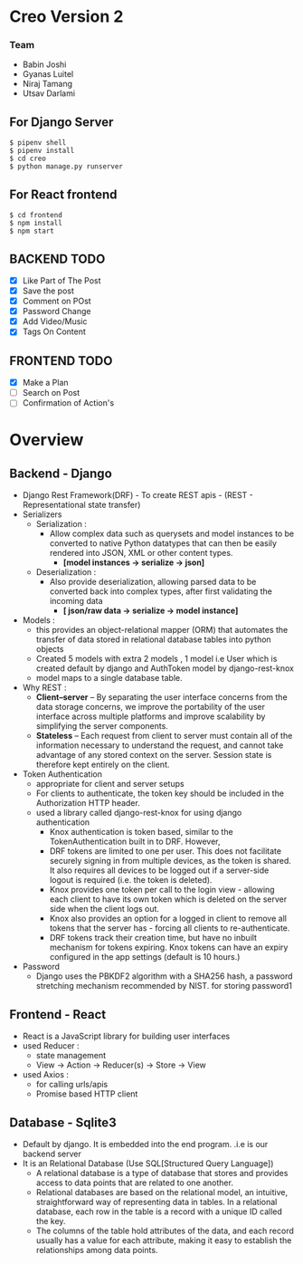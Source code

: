 # Creo Version 2

### Team

- Babin Joshi
- Gyanas Luitel 
- Niraj Tamang
- Utsav Darlami

## For Django Server

```
$ pipenv shell 
$ pipenv install
$ cd creo
$ python manage.py runserver 
```

## For React frontend

```
$ cd frontend
$ npm install
$ npm start
```

## BACKEND TODO 

- [x] Like Part of The Post 
- [x] Save the post 
- [x] Comment on POst 
- [x] Password Change 
- [x] Add Video/Music
- [x] Tags On Content

## FRONTEND TODO

- [x] Make a Plan
- [ ] Search on Post
- [ ] Confirmation of Action's

# Overview

## Backend - Django 

- Django Rest Framework(DRF) - To create REST apis - (REST - Representational state transfer)
- Serializers 
    - Serialization :
        - Allow complex data such as querysets and model instances to be converted to native Python datatypes that can then be easily rendered into JSON, XML or other content types. 
            - **[model instances -> serialize -> json]**
    - Deserialization :
        - Also provide deserialization, allowing parsed data to be converted back into complex types, after first validating the incoming data
            - **[ json/raw data -> serialize -> model instance]** 
- Models :
    - this provides an object-relational mapper (ORM) that automates the transfer of data stored in relational database tables into python objects 
    - Created 5 models with extra 2 models , 1 model i.e User which is created default by django and AuthToken model by django-rest-knox
    - model maps to a single database table. 
- Why REST :
    - **Client–server** – By separating the user interface concerns from the data storage concerns, we improve the portability of the user interface across multiple platforms and improve scalability by simplifying the server components.
    - **Stateless** – Each request from client to server must contain all of the information necessary to understand the request, and cannot take advantage of any stored context on the server. Session state is therefore kept entirely on the client.
- Token Authentication 
    - appropriate for client and server setups
    - For clients to authenticate, the token key should be included in the Authorization HTTP header. 
    - used a library called django-rest-knox for using django authentication
        - Knox authentication is token based, similar to the TokenAuthentication built in to DRF. However, 
        - DRF tokens are limited to one per user. This does not facilitate securely signing in from multiple devices, as the token is shared. It also requires all devices to be logged out if a server-side logout is required (i.e. the token is deleted).
        - Knox provides one token per call to the login view - allowing each client to have its own token which is deleted on the server side when the client logs out.
        - Knox also provides an option for a logged in client to remove all tokens that the server has - forcing all clients to re-authenticate.
        - DRF tokens track their creation time, but have no inbuilt mechanism for tokens expiring. Knox tokens can have an expiry configured in the app settings (default is 10 hours.)
- Password 
    - Django uses the PBKDF2 algorithm with a SHA256 hash, a password stretching mechanism recommended by NIST.  for storing password1

## Frontend - React

- React is a JavaScript library for building user interfaces
- used Reducer :
    - state management
    - View -> Action -> Reducer(s) -> Store -> View
- used Axios : 
    - for calling urls/apis  
    - Promise based HTTP client 

## Database - Sqlite3 

-  Default by django. It is embedded into the end program. .i.e is our backend server
-  It is an Relational Database (Use SQL[Structured Query Language])
    - A relational database is a type of database that stores and provides access to data points that are related to one another.
    - Relational databases are based on the relational model, an intuitive, straightforward way of representing data in tables. In a relational database, each row in the table is a record with a unique ID called the key.
    - The columns of the table hold attributes of the data, and each record usually has a value for each attribute, making it easy to establish the relationships among data points.

